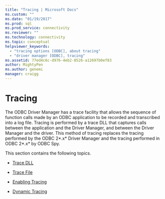 ```yaml
---
title: "Tracing | Microsoft Docs"
ms.custom: ""
ms.date: "01/19/2017"
ms.prod: sql
ms.prod_service: connectivity
ms.reviewer: ""
ms.technology: connectivity
ms.topic: conceptual
helpviewer_keywords: 
  - "tracing options [ODBC], about tracing"
  - "driver manager [ODBC], tracing"
ms.assetid: 77ed4c6c-d976-4eb2-8526-a12697b0ef83
author: MightyPen
ms.author: genemi
manager: craigg
---
```

# Tracing
The ODBC Driver Manager has a trace facility that allows the sequence of function calls made by an ODBC application to be recorded and transcribed into a log file. Tracing is performed by a trace DLL that captures calls between the application and the Driver Manager, and between the Driver Manager and the driver. This method of tracing replaces the tracing performed by the ODBC 2*.x* Driver Manager and the tracing performed in ODBC 2*.x* by ODBC Spy.  
  
 This section contains the following topics.  
  
-   [Trace DLL](../../../odbc/reference/develop-app/trace-dll.md)  
  
-   [Trace File](../../../odbc/reference/develop-app/trace-file.md)  
  
-   [Enabling Tracing](../../../odbc/reference/develop-app/enabling-tracing.md)  
  
-   [Dynamic Tracing](../../../odbc/reference/develop-app/dynamic-tracing.md)
